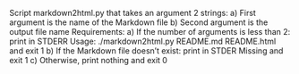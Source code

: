  Script markdown2html.py that takes an argument 2 strings:
    a) First argument is the name of the Markdown file
    b) Second argument is the output file name
Requirements:
    a) If the number of arguments is less than 2: print in STDERR Usage: ./markdown2html.py README.md README.html and exit 1
    b) If the Markdown file doesn’t exist: print in STDER Missing <filename> and exit 1
    c) Otherwise, print nothing and exit 0